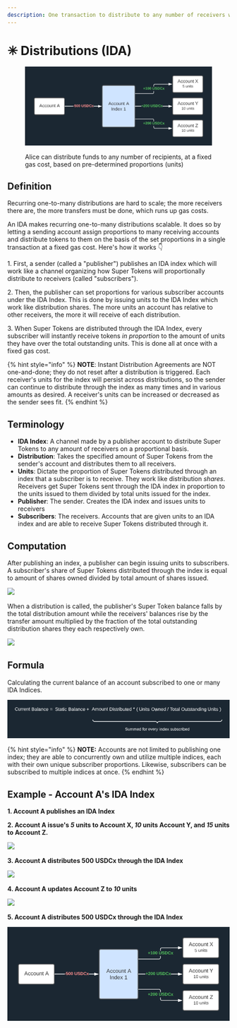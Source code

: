 ```yaml
---
description: One transaction to distribute to any number of receivers with a fixed gas cost
---
```


# ✳ Distributions (IDA)

<figure><img src="../../../.gitbook/assets/image (6).png" alt=""><figcaption><p>Alice can distribute funds to any number of recipients, at a fixed gas cost, based on pre-determined proportions (units) </p></figcaption></figure>

## **Definition**

Recurring one-to-many distributions are hard to scale; the more receivers there are, the more transfers must be done, which runs up gas costs.

An IDA makes recurring one-to-many distributions scalable. It does so by letting a sending account assign proportions to many receiving accounts and distribute tokens to them on the basis of the set proportions in a single transaction at a fixed gas cost. Here's how it works 👇

1\. First, a sender (called a "publisher") publishes an IDA index which will work like a channel organizing how Super Tokens will proportionally distribute to receivers (called "subscribers").

2\. Then, the publisher can set proportions for various subscriber accounts under the IDA Index. This is done by issuing units to the IDA Index which work like distribution shares. The more units an account has relative to other receivers, the more it will receive of each distribution.

3\. When Super Tokens are distributed through the IDA Index, every subscriber will instantly receive tokens _in proportion_ to the amount of units they have over the total outstanding units. This is done all at once with a fixed gas cost.

{% hint style="info" %}
**NOTE**: Instant Distribution Agreements are NOT one-and-done; they do not reset after a distribution is triggered. Each receiver's units for the index will persist across distributions, so the sender can continue to distribute through the index as many times and in various amounts as desired. A receiver's units can be increased or decreased as the sender sees fit.
{% endhint %}

## **Terminology**

* **IDA Index**: A channel made by a publisher account to distribute Super Tokens to any amount of receivers on a proportional basis.
* **Distribution**: Takes the specified amount of Super Tokens from the sender's account and distributes them to all receivers.
* **Units**: Dictate the proportion of Super Tokens distributed through an index that a subscriber is to receive. They work like distribution _shares_. Receivers get Super Tokens sent through the IDA index in proportion to the units issued to them divided by total units issued for the index.&#x20;
* **Publisher**: The sender. Creates the IDA index and issues units to receivers
* **Subscribers**: The receivers. Accounts that are given units to an IDA index and are able to receive Super Tokens distributed through it.

## **Computation**

After publishing an index, a publisher can begin issuing units to subscribers. A subscriber's share of Super Tokens distributed through the index is equal to amount of shares owned divided by total amount of shares issued.

![](<../../../.gitbook/assets/image (77).png>)

When a distribution is called, the publisher's Super Token balance falls by the total distribution amount while the receivers' balances rise by the transfer amount multiplied by the fraction of the total outstanding distribution shares they each respectively own.

![](<../../../.gitbook/assets/image (46).png>)

## **Formula**

Calculating the current balance of an account subscribed to one or many IDA Indices.&#x20;

![](<../../../.gitbook/assets/image (56).png>)

{% hint style="info" %}
**NOTE:** Accounts are not limited to publishing one index; they are able to concurrently own and utilize multiple indices, each with their own unique subscriber proportions. Likewise, subscribers can be subscribed to multiple indices at once.
{% endhint %}

## **Example - Account A's IDA Index**

**1. Account A publishes an IDA Index**

**2. Account A issue's **_**5**_** units to Account X, **_**10**_** units Account Y, and **_**15**_** units to Account Z.**

![](<../../../.gitbook/assets/image (55).png>)

**3. Account A distributes 500 USDCx through the IDA Index**

![](<../../../.gitbook/assets/image (51).png>)

**4. Account A updates Account Z to **_**10**_** units**

![](<../../../.gitbook/assets/image (34).png>)

**5. Account A distributes 500 USDCx through the IDA Index**

![](<../../../.gitbook/assets/image (73) (1).png>)

##
